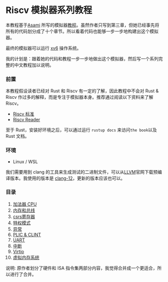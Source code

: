 # Riscv 模拟器系列教程

本教程基于[Asami](https://github.com/d0iasm) 所写的模拟器[教程](https://book.rvemu.app/)。虽然作者只写到第三章，但她已经事先将所有的代码划分成了十个章节。所以看着代码也能够一步一步地构建出这个模拟器。

最终的模拟器可以运行 [xv6](https://pdos.csail.mit.edu/6.828/2012/xv6.html) 操作系统。


我的计划是：跟着她的代码和教程一步一步地做出这个模拟器，然后写一个系列完整的中文教程加以说明。

### 前置

本教程假设读者已经对 Rust 和 Riscv 有一定的了解，因此教程中不会对 Rust & Riscv 作过多的解释，而是专注于模拟器本身。推荐通过阅读以下资料来了解 Riscv。

+ [Riscv 标准](https://riscv.org/technical/specifications/)
+ [Riscv Reader](https://zh.webbooksnow.art/dl/16429281/d4417e)

至于 Rust，安装好环境之后，可以通过运行 `rustup docs` 来访问`the book`以及 Rust 文档。


### 环境

+ Linux / WSL

我们需要用到 clang 的工具来生成测试的二进制文件，可以从[LLVM](https://releases.llvm.org/)官网下载预编译版本。我使用的版本是 [clang-12](https://github.com/llvm/llvm-project/releases/tag/llvmorg-12.0.0)，更新的版本应该也可以。


### 目录

1. [加法器 CPU](./v1-CPU-Adder.md)
2. [内存和总线](./v2-Memory-and-Bus.md)
3. [csrs寄存器](./v3-csrs.md)
4. [特权模式](./v4-privileged-mode.md)
5. [异常](./v5-exceptions.md)
6. [PLIC & CLINT](./v6-plic-clint.md)
7. [UART](./v7-uart.md)
8. [中断](./v8-interrupts.md)
9. [Virtio](./v9-virtio.md)
10. [虚拟内存系统](./v10-virtual-memory-system.md)

说明: 原作者划分了硬件和 ISA 指令集两部分内容，我觉得合并成一个更适合，所以进行了合并。

